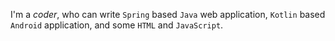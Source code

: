 I'm a _coder_, who can write `Spring` based `Java` web application, `Kotlin` based `Android` application, and some `HTML` and `JavaScript`.
